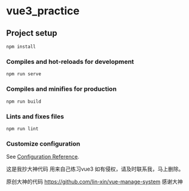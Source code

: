 # vue3_practice

## Project setup
```
npm install
```

### Compiles and hot-reloads for development
```
npm run serve
```

### Compiles and minifies for production
```
npm run build
```

### Lints and fixes files
```
npm run lint
```

### Customize configuration
See [Configuration Reference](https://cli.vuejs.org/config/).

这是我抄大神代码 用来自己练习vue3 如有侵权，请及时联系我，马上删除。
 
原创大神的代码  https://github.com/lin-xin/vue-manage-system 感谢大神
